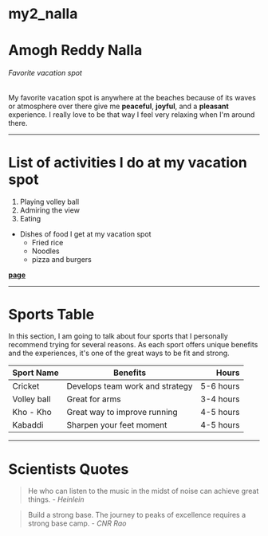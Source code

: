 # my2_nalla
# Amogh Reddy Nalla
###### Favorite vacation spot

My favorite vacation spot is anywhere at the beaches because of its waves or atmosphere over there give me **peaceful**, **joyful**, and a **pleasant** experience.
I really love to be that way
I feel very relaxing when I'm around there.

---

# List of activities I do at my vacation spot

1. Playing volley ball
2. Admiring the view
3. Eating

* Dishes of food I get at my vacation spot
    * Fried rice
    * Noodles
    * pizza and burgers

**[page](MyStats.md)** 

---

# Sports Table

In this section, I am going to talk about four sports that I personally recommend trying for several reasons. As each sport offers unique benefits and the experiences, it's one of the great ways to be fit and strong.

| Sport Name | Benefits | Hours |
| --- | --- | ---: |
| Cricket | Develops team work and strategy | 5-6 hours |
| Volley ball | Great for arms | 3-4 hours |
| Kho - Kho | Great way to improve running | 4-5 hours |
| Kabaddi | Sharpen your feet moment | 4-5 hours |

---

# Scientists Quotes

> He who can listen to the music in the midst of noise can achieve great things. - *Heinlein*

> Build a strong base. The journey to peaks of excellence requires a strong base camp. - *CNR Rao*



